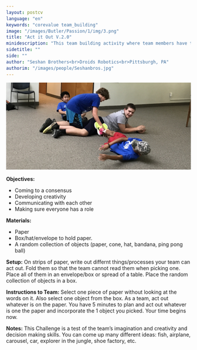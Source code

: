 ```yaml
---
layout: postcv
language: "en"
keywords: "corevalue team_building"
image: "/images/Butler/Passion/1/img/3.png"
title: "Act it Out V.2.0"
minidescription: "This team building activity where team members have to incorporate a random prop into their activity."
sidetitle: ""
side: ""
author: "Seshan Brothers<br>Droids Robotics<br>Pittsburgh, PA"
authorim: "/images/people/Seshanbros.jpg"
---
```



<img src="/images/CoreValues/Pokedragon.jpg" style="max-width: 100%">

<b>Objectives:</b>
- Coming to a consensus
- Developing creativity
- Communicating with each other
- Making sure everyone has a role

<b>Materials:</b>
- Paper
- Box/hat/envelope to hold paper.
- A random collection of objects (paper, cone, hat, bandana, ping pong ball)

<b>Setup:</b>
On strips of paper, write out differnt things/processes your team can act out. Fold them so that the team cannot read them when picking one. Place all of them in an envelope/box or spread of a table. Place the random collection of objects in a box.

<b>Instructions to Team:</b>
Select one piece of paper without looking at the words on it. Also select one object from the box. As a team, act out whatever is on the paper. You have 5 minutes to plan and act out whatever is one the paper and incorporate the 1 object you picked. Your time begins now.

<b>Notes:</b>
This Challenge is a test of the team’s imagination and creativity and decision making skills.
You can come up many different ideas: fish, airplane, carousel, car, explorer in the jungle, shoe factory, etc.




